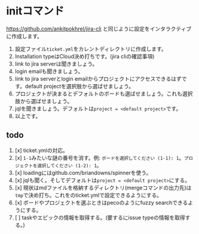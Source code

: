 # initコマンド

https://github.com/ankitpokhrel/jira-cli と同じように設定をインタラクティブに作成します。

1. 設定ファイル`ticket.yml`をカレントディレクトリに作成します。
2. Installation typeはCloud決め打ちです。(jira cliの確認事項)
3. link to jira serverは聞きましょう。
4. login emailも聞きましょう。
5. link to jira serverとlogin emailからプロジェクトにアクセスできるはずです。default projectを選択肢から選ばせましょう。
6. プロジェクトが決まるとデフォルトのボードも選ばせましょう。これも選択肢から選ばせましょう。
5. jqlを聞きましょう。デフォルトは`project = <default project>`です。
7. 以上です。

## todo

1. [x] ticket.ymlの対応。
2. [x] `1-1`みたいな謎の番号を消す。例: `ボードを選択してください (1-1): 1`。`プロジェクトを選択してください (1-2): 1`。
3. [x] loadingにはgithub.com/briandowns/spinnerを使う。
4. [x] jqlも聞く。そしてデフォルトは`project = <default project>`にする。
5. [x] 現状はmdファイルを格納するディレクトリ(mergeコマンドの出力先)は`tmp`で決め打ち。これをのticket.ymlで設定できるようにする。
6. [x] ボードやプロジェクトを選ぶときはpecoのようにfuzzy searchできるようにする。
7. [ ] taskやエピックの情報を取得する。(要するにissue typeの情報を取得する。)
